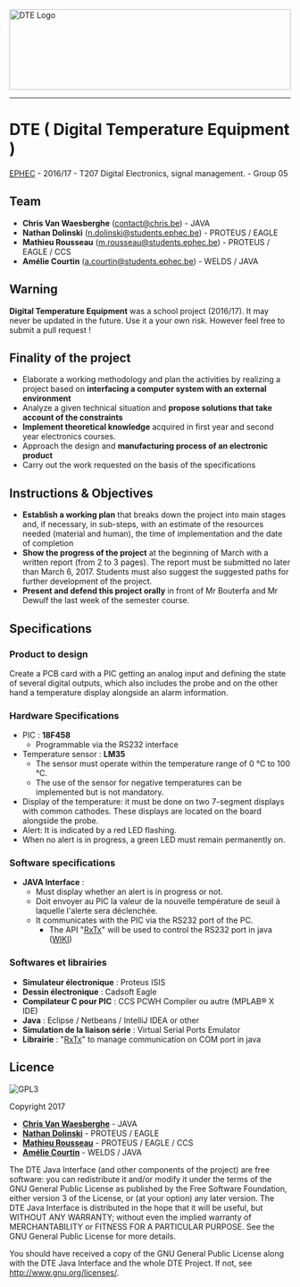 <img src="https://docs.chrisv.be/DTE/DTE.svg" alt="DTE Logo" width="100%" height="144">

___
# DTE ( Digital Temperature Equipment )
[EPHEC](http://www.ephec.be/cours-du-jours/nos-formations/informatique-3) - 2016/17 - T207 Digital Electronics, signal management. - Group 05

## Team
- **Chris Van Waesberghe** ([contact@chris.be](mailto:contact@chrisv.be)) - JAVA
- **Nathan Dolinski** ([n.dolinski@students.ephec.be](n.dolinski@students.ephec.be)) - PROTEUS / EAGLE
- **Mathieu Rousseau** ([m.rousseau@students.ephec.be](m.rousseau@students.ephec.be)) - PROTEUS / EAGLE / CCS
- **Amélie Courtin** ([a.courtin@students.ephec.be](a.courtin@students.ephec.be)) - WELDS / JAVA

## Warning
**Digital Temperature Equipment** was a school project (2016/17). It may never be updated in the future. Use it a your own risk. However feel free to submit a pull request !

## Finality of the project
* Elaborate a working methodology and plan the activities by realizing a project based on **interfacing a computer system with an external environment**
* Analyze a given technical situation and **propose solutions that take account of the constraints**
* **Implement theoretical knowledge** acquired in first year and second year electronics courses.
* Approach the design and **manufacturing process of an electronic product**
* Carry out the work requested on the basis of the specifications

## Instructions & Objectives
* **Establish a working plan** that breaks down the project into main stages and, if necessary, in sub-steps, with an estimate of the resources needed (material and human), the time of implementation and the date of completion
* **Show the progress of the project** at the beginning of March with a written report (from 2 to 3 pages). The report must be submitted no later than March 6, 2017. Students must also suggest the suggested paths for further development of the project.
* **Present and defend this project orally** in front of Mr Bouterfa and Mr Dewulf the last week of the semester course.

## Specifications
### Product to design
Create a PCB card with a PIC getting an analog input and defining the state of several digital outputs, which also includes the probe and on the other hand a temperature display alongside an alarm information.

### Hardware Specifications
* PIC : **18F458**
  * Programmable via the RS232 interface
* Temperature sensor : **LM35**
  * The sensor must operate within the temperature range of 0 °C to 100 °C.
  * The use of the sensor for negative temperatures can be implemented but is not mandatory.
* Display of the temperature: it must be done on two 7-segment displays with common cathodes. These displays are located on the board alongside the probe.
* Alert: It is indicated by a red LED flashing.
* When no alert is in progress, a green LED must remain permanently on.

### Software specifications
* **JAVA Interface** :
  * Must display whether an alert is in progress or not.
  * Doit envoyer au PIC la valeur de la nouvelle température de seuil à laquelle l'alerte sera déclenchée.
  * It communicates with the PIC via the RS232 port of the PC.
    * The API "[RxTx](http://users.frii.com/jarvi/rxtx/)" will be used to control the RS232 port in java ([WIKI](http://rxtx.qbang.org/wiki/index.php/Main_Page))

### Softwares et librairies
  * **Simulateur électronique** : Proteus ISIS
  * **Dessin électronique** : Cadsoft Eagle
  * **Compilateur C pour PIC** : CCS PCWH Compiler ou autre (MPLAB® X IDE)
  * **Java** : Eclipse / Netbeans / IntelliJ IDEA or other
  * **Simulation de la liaison série** : Virtual Serial Ports Emulator
  * **Librairie** : "[RxTx](http://users.frii.com/jarvi/rxtx/)" to manage communication on COM port in java

## Licence
![GPL3](https://camo.githubusercontent.com/3eb103d4afbd5bb2bbdf3d03e0e23e05ef44190f/687474703a2f2f7777772e676e752e6f72672f67726170686963732f67706c76332d3132377835312e706e67)

Copyright 2017
- [**Chris Van Waesberghe**](mailto:contact@chrisv.be) - JAVA
- [**Nathan Dolinski**](mailto:n.dolinski@students.ephec.be) - PROTEUS / EAGLE
- [**Mathieu Rousseau**](mailto:m.rousseau@students.ephec.be) - PROTEUS / EAGLE / CCS
- [**Amélie Courtin**](mailto:a.courtin@students.ephec.be) - WELDS / JAVA

The DTE Java Interface (and other components of the project) are free software: you can redistribute it and/or modify it under the terms of the GNU General Public License as published by the Free Software Foundation, either version 3 of the License, or (at your option) any later version. The DTE Java Interface is distributed in the hope that it will be useful, but WITHOUT ANY WARRANTY; without even the implied warranty of MERCHANTABILITY or FITNESS FOR A PARTICULAR PURPOSE.  See the GNU General Public License for more details.

You should have received a copy of the GNU General Public License along with the DTE Java Interface and the whole DTE Project.  If not, see <http://www.gnu.org/licenses/>.
